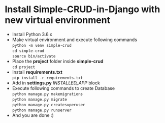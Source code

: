 # Install Simple-CRUD-in-Django with new virtual environment


* Install Python 3.6.x
* Make virtual environment and execute following commands <br />
	```python -m venv simple-crud``` <br />
  ```cd simple-crud``` <br />
  ```source bin/activate``` <br />
* Place the **project** folder inside **simple-crud** <br />
  ```cd project```
* Install **requirements.txt** <br />
  ```pip install -r requirements.txt```
* Add <app name> in **settings.py** *INSTALLED_APP* block
* Execute following commands to create Database <br />
  ```python manage.py makemigrations``` <br />
  ```python manage.py migrate``` <br />
  ```python manage.py createsuperuser``` <br />
  ```python manage.py runserver``` <br />
* And you are done :)
